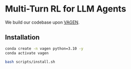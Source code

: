 # Multi-Turn RL for LLM Agents

We build our codebase upon [VAGEN](https://github.com/RAGEN-AI/VAGEN).

## Installation

```bash
conda create -n vagen python=3.10 -y
conda activate vagen

bash scripts/install.sh
```